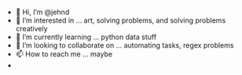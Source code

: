 - 👋 Hi, I’m @jehnd
- 👀 I’m interested in ... art, solving problems, and solving problems creatively
- 🌱 I’m currently learning ... python data stuff
- 💞️ I’m looking to collaborate on ... automating tasks, regex problems
- 📫 How to reach me ... maybe
- 
<!---

                                                   
      _|  _|_|_|_|  _|    _|  _|      _|  _|_|_|    
      _|  _|        _|    _|  _|_|    _|  _|    _|  
      _|  _|_|_|  jeff henderson  _|  _|  _|    _|  
_|    _|  _|        _|    _|  _|    _|_|  _|    _|  
  _|_|    _|_|_|_|  _|    _|  _|      _|  _|_|_|    
                                                    



jehnd/jehnd is a ✨ special ✨ repository because its `README.md` (this file) appears on your GitHub profile.
You can click the Preview link to take a look at your changes.
--->

